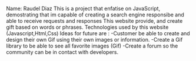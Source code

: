 Name: Raudel Diaz
This is a project that enfatise on JavaScript, demostrating that im capable of creating a search engine responsibe and able to receive requests and responses
This website provide, and create gift based on words or phrases.
Technologies used by this website (Javascript,Html,Css)
Ideas for future are : 
-Customer be able to create and design their own Gif using their own images or information.
-Create a Gif library to be able to see all favorite images (Gif) 
-Create a forum so the community can be in contact with developers.